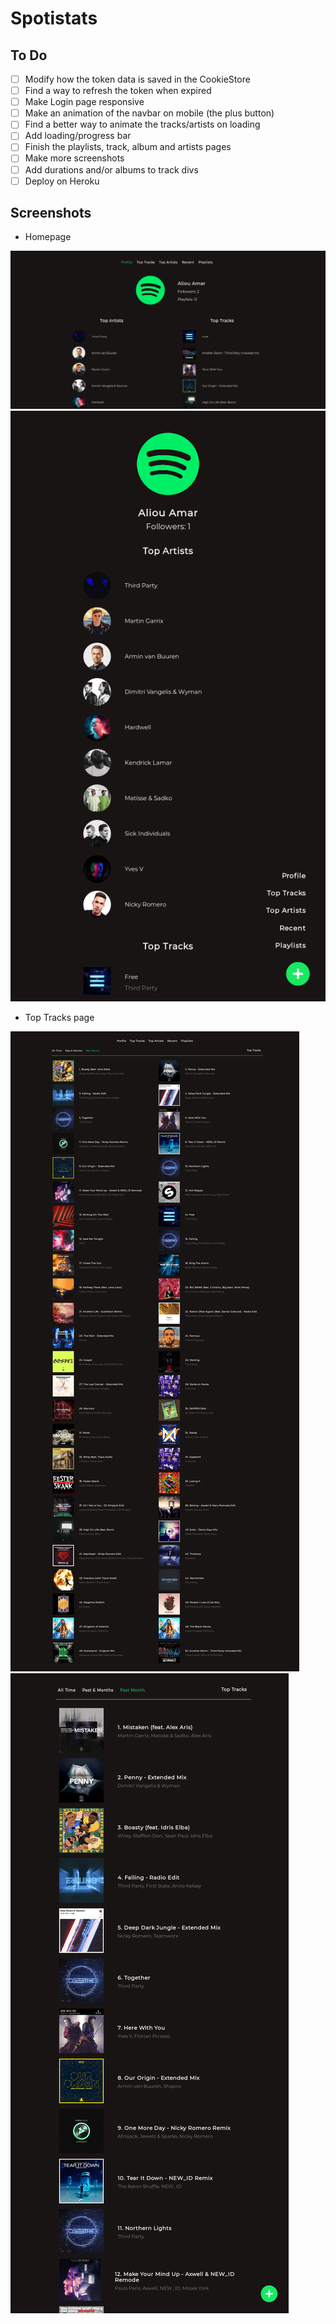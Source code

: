 # Spotistats

## To Do

- [ ] Modify how the token data is saved in the CookieStore
- [ ] Find a way to refresh the token when expired
- [ ] Make Login page responsive
- [ ] Make an animation of the navbar on mobile (the plus button)
- [ ] Find a better way to animate the tracks/artists on loading
- [ ] Add loading/progress bar
- [ ] Finish the playlists, track, album and artists pages
- [ ] Make more screenshots
- [ ] Add durations and/or albums to track divs
- [ ] Deploy on Heroku

## Screenshots

- Homepage

![Homepage](screenshots/homepage.jpg "Homepage")
![Homepage Mobile](screenshots/homepage-mobile.jpg "Homepage mobile")

- Top Tracks page

![Top Tracks](screenshots/toptracks.jpg "Top Tracks")
![Top Tracks Mobile](screenshots/toptracks-mobile.jpg "Top Tracks Mobile")